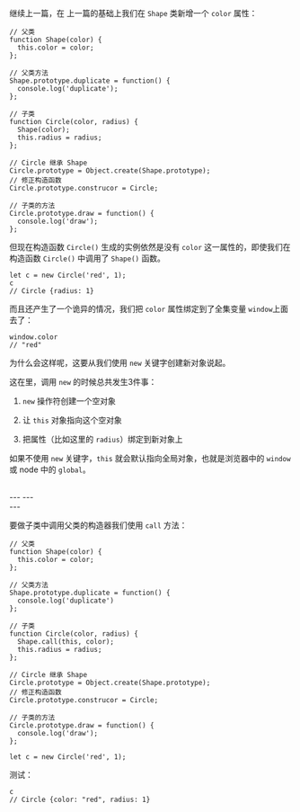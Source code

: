 继续上一篇，在 上一篇的基础上我们在 ``Shape`` 类新增一个 ``color`` 属性：
```
// 父类
function Shape(color) {
  this.color = color;
};

// 父类方法
Shape.prototype.duplicate = function() {
  console.log('duplicate');
};

// 子类
function Circle(color, radius) {
  Shape(color);
  this.radius = radius;
};

// Circle 继承 Shape
Circle.prototype = Object.create(Shape.prototype);
// 修正构造函数
Circle.prototype.construcor = Circle;

// 子类的方法
Circle.prototype.draw = function() {
  console.log('draw');
};
```

但现在构造函数 ``Circle()`` 生成的实例依然是没有 ``color`` 这一属性的，即使我们在构造函数 ``Circle()`` 中调用了 ``Shape()`` 函数。
```
let c = new Circle('red', 1);
c
// Circle {radius: 1}
```

而且还产生了一个诡异的情况，我们把 ``color`` 属性绑定到了全集变量 ``window``上面去了：
```
window.color
// "red"
```

为什么会这样呢，这要从我们使用 ``new`` 关键字创建新对象说起。

这在里，调用 ``new`` 的时候总共发生3件事：

1. ``new`` 操作符创建一个空对象

2. 让 ``this`` 对象指向这个空对象

3. 把属性（比如这里的 ``radius``）绑定到新对象上

 如果不使用 ``new`` 关键字，``this`` 就会默认指向全局对象，也就是浏览器中的 ``window`` 或 node 中的 ``global``。

<br>
---
---
<br>
---

要做子类中调用父类的构造器我们使用 ``call`` 方法：
```
// 父类
function Shape(color) {
  this.color = color;
};

// 父类方法
Shape.prototype.duplicate = function() {
  console.log('duplicate')
};

// 子类
function Circle(color, radius) {
  Shape.call(this, color);
  this.radius = radius;
};

// Circle 继承 Shape
Circle.prototype = Object.create(Shape.prototype);
// 修正构造函数
Circle.prototype.construcor = Circle;

// 子类的方法
Circle.prototype.draw = function() {
  console.log('draw');
};

let c = new Circle('red', 1);
```

测试：
```
c
// Circle {color: "red", radius: 1}
```
